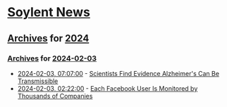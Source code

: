 # [Soylent News](../../../README.md)

## [Archives](../../index.md) for [2024](../index.md)

### [Archives](../../index.md) for [2024-02-03](index.md)

* [2024-02-03, 07:07:00](https://soylentnews.org/article.pl?sid=24/02/02/1314249&from=rss) - [Scientists Find Evidence Alzheimer's Can Be Transmissible](https://soylentnews.org/article.pl?sid=24/02/02/1314249&from=rss)
* [2024-02-03, 02:22:00](https://soylentnews.org/article.pl?sid=24/02/02/133232&from=rss) - [Each Facebook User Is Monitored by Thousands of Companies](https://soylentnews.org/article.pl?sid=24/02/02/133232&from=rss)
